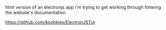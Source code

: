 html version of an electronjs app i'm trying to get working through follwing the website's documentation

https://github.com/koohkies/ElectronJSTut
